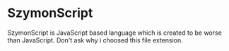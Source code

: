 # SzymonScript

SzymonScript is JavaScript based language which is created to be worse than JavaScript.
Don't ask why i choosed this file extension.
